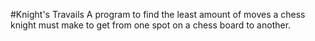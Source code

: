 #Knight's Travails
A program to find the least amount of moves a chess knight must make to get from one spot on a chess board to another.